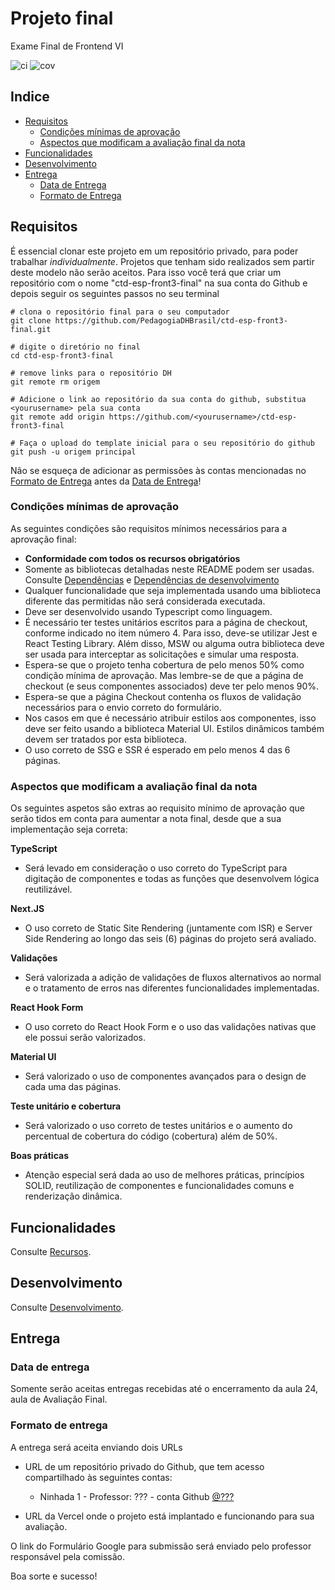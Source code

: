 # Projeto final

Exame Final de Frontend VI

![ci](https://github.com/PedagogiaDHBrasil/ctd-esp-front3-final/actions/workflows/ci.yml/badge.svg)
![cov](https://github.com/PedagogiaDHBrasil/ctd-esp-front3-final/actions/workflows/coverage.yml/badge.svg)

## Indice

- [Requisitos](#requisitos)
  - [Condições mínimas de aprovação](#condições-mínimas-de-aprovação)
  - [Aspectos que modificam a avaliação final da nota](#aspectos-que-modificam-a-avaliação-final-da-nota)
- [Funcionalidades](#funcionalidades)
- [Desenvolvimento](#desenvolvimento)
- [Entrega](#entrega)
  - [Data de Entrega](#data-de-entrega)
  - [Formato de Entrega](#formato-de-entrega)

## Requisitos

É essencial clonar este projeto em um repositório privado, para poder trabalhar _individualmente_. Projetos que tenham sido realizados sem partir deste modelo não serão aceitos. Para isso você terá que criar um repositório com o nome "ctd-esp-front3-final" na sua conta do Github e depois seguir os seguintes passos no seu terminal

```
# clona o repositório final para o seu computador
git clone https://github.com/PedagogiaDHBrasil/ctd-esp-front3-final.git

# digite o diretório no final
cd ctd-esp-front3-final

# remove links para o repositório DH
git remote rm origem

# Adicione o link ao repositório da sua conta do github, substitua <yourusername> pela sua conta
git remote add origin https://github.com/<yourusername>/ctd-esp-front3-final

# Faça o upload do template inicial para o seu repositório do github
git push -u origem principal
```

Não se esqueça de adicionar as permissões às contas mencionadas no [Formato de Entrega](#delivery-format) antes da [Data de Entrega](#delivery-date)!

### Condições mínimas de aprovação

As seguintes condições são requisitos mínimos necessários para a aprovação final:

- **Conformidade com todos os recursos obrigatórios**
- Somente as bibliotecas detalhadas neste README podem ser usadas. Consulte [Dependências](docs/development.md#dependencies) e [Dependências de desenvolvimento](docs/development.md#development-dependencies)
- Qualquer funcionalidade que seja implementada usando uma biblioteca diferente das permitidas não será considerada executada.
- Deve ser desenvolvido usando Typescript como linguagem.
- É necessário ter testes unitários escritos para a página de checkout, conforme indicado no item número 4. Para isso, deve-se utilizar Jest e React Testing Library. Além disso, MSW ou alguma outra biblioteca deve ser usada para interceptar as solicitações e simular uma resposta.
- Espera-se que o projeto tenha cobertura de pelo menos 50% como condição mínima de aprovação. Mas lembre-se de que a página de checkout (e seus componentes associados) deve ter pelo menos 90%.
- Espera-se que a página Checkout contenha os fluxos de validação necessários para o envio correto do formulário.
- Nos casos em que é necessário atribuir estilos aos componentes, isso deve ser feito usando a biblioteca Material UI. Estilos dinâmicos também devem ser tratados por esta biblioteca.
- O uso correto de SSG e SSR é esperado em pelo menos 4 das 6 páginas.

### Aspectos que modificam a avaliação final da nota

Os seguintes aspetos são extras ao requisito mínimo de aprovação que serão tidos em conta para aumentar a nota final, desde que a sua implementação seja correta:

**TypeScript**

- Será levado em consideração o uso correto do TypeScript para digitação de componentes e todas as funções que desenvolvem lógica reutilizável.

**Next.JS**

- O uso correto de Static Site Rendering (juntamente com ISR) e Server Side Rendering ao longo das seis (6) páginas do projeto será avaliado.

**Validações**

- Será valorizada a adição de validações de fluxos alternativos ao normal e o tratamento de erros nas diferentes funcionalidades implementadas.

**React Hook Form**

- O uso correto do React Hook Form e o uso das validações nativas que ele possui serão valorizados.

**Material UI**

- Será valorizado o uso de componentes avançados para o design de cada uma das páginas.

**Teste unitário e cobertura**

- Será valorizado o uso correto de testes unitários e o aumento do percentual de cobertura do código (cobertura) além de 50%.

**Boas práticas**

- Atenção especial será dada ao uso de melhores práticas, princípios SOLID, reutilização de componentes e funcionalidades comuns e renderização dinâmica.

## Funcionalidades

Consulte [Recursos](docs/functionalities.md).

## Desenvolvimento

Consulte [Desenvolvimento](docs/development.md).

## Entrega

### Data de entrega

Somente serão aceitas entregas recebidas até o encerramento da aula 24, aula de Avaliação Final.

### Formato de entrega

A entrega será aceita enviando dois URLs

- URL de um repositório privado do Github, que tem acesso compartilhado às seguintes contas:

  - Ninhada 1 - Professor: ??? - conta Github [@???](https://github.com/???)

- URL da Vercel onde o projeto está implantado e funcionando para sua avaliação.

O link do Formulário Google para submissão será enviado pelo professor responsável pela comissão.

Boa sorte e sucesso!
